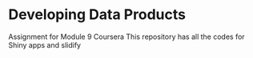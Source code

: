 # Developing Data Products
Assignment for Module 9 Coursera
This repository has all the codes for Shiny apps and slidify
